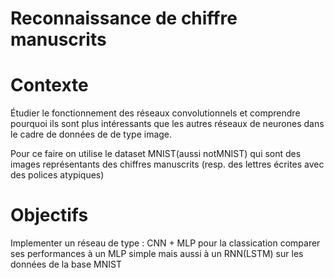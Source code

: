 # Reconnaissance de chiffre manuscrits

# Contexte

Étudier le fonctionnement des réseaux convolutionnels et comprendre pourquoi ils sont plus intéressants que les autres réseaux de neurones dans le cadre de données de de type image.

Pour ce faire on utilise le dataset MNIST(aussi notMNIST) qui sont des images représentants des chiffres manuscrits (resp. des lettres écrites avec des polices atypiques)

# Objectifs

Implementer un réseau de type : CNN + MLP pour la classication comparer ses performances à un MLP simple mais aussi à un RNN(LSTM) sur les données de la base MNIST

